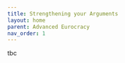 ```yaml
---
title: Strengthening your Arguments
layout: home
parent: Advanced Eurocracy
nav_order: 1
---
```

tbc